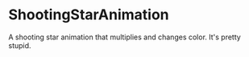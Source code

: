 # ShootingStarAnimation
A shooting star animation that multiplies and changes color. It's pretty stupid.
